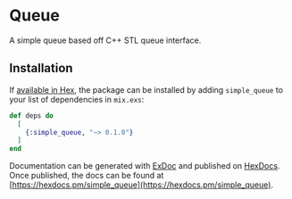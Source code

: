 # Queue

A simple queue based off C++ STL queue interface.

## Installation

If [available in Hex](https://hex.pm/docs/publish), the package can be installed
by adding `simple_queue` to your list of dependencies in `mix.exs`:

```elixir
def deps do
  [
    {:simple_queue, "~> 0.1.0"}
  ]
end
```

Documentation can be generated with [ExDoc](https://github.com/elixir-lang/ex_doc)
and published on [HexDocs](https://hexdocs.pm). Once published, the docs can
be found at [https://hexdocs.pm/simple_queue](https://hexdocs.pm/simple_queue).

